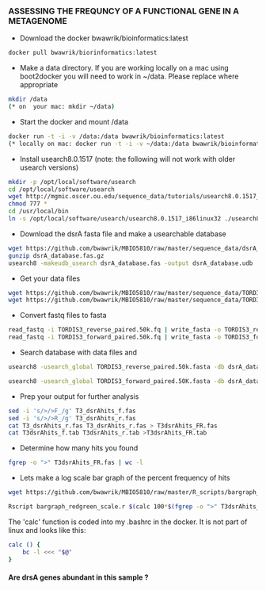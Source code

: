 ### ASSESSING THE FREQUNCY OF A FUNCTIONAL GENE IN A METAGENOME

- Download the docker bwawrik/bioinformatics:latest

```sh
docker pull bwawrik/biorinformatics:latest
```

- Make a data directory. If you are working locally on a mac using boot2docker you will need to work in ~/data. Please replace where appropriate

```sh
mkdir /data
(* on  your mac: mkdir ~/data)
```

- Start the docker and mount /data

```sh
docker run -t -i -v /data:/data bwawrik/bioinformatics:latest
(* locally on mac: docker run -t -i -v ~/data:/data bwawrik/bioinformatics:latest)
```

- Install usearch8.0.1517 (note: the following will not work with older usearch versions)

```sh
mkdir -p /opt/local/software/usearch
cd /opt/local/software/usearch
wget http://mgmic.oscer.ou.edu/sequence_data/tutorials/usearch8.0.1517_i86linux32 
chmod 777 *
cd /usr/local/bin
ln -s /opt/local/software/usearch/usearch8.0.1517_i86linux32 ./usearch8
```

- Download the dsrA fasta file and make a usearchable database

```sh
wget https://github.com/bwawrik/MBIO5810/raw/master/sequence_data/dsrA_database.fas.gz
gunzip dsrA_database.fas.gz
usearch8 -makeudb_usearch dsrA_database.fas -output dsrA_database.udb
```

- Get your data files

```sh
wget https://github.com/bwawrik/MBIO5810/raw/master/sequence_data/TORDIS3_forward_paired.50k.fq.gz
wget https://github.com/bwawrik/MBIO5810/raw/master/sequence_data/TORDIS3_reverse_paired.50k.fq.gz
```

- Convert fastq files to fasta

```sh
read_fastq -i TORDIS3_reverse_paired.50k.fq | write_fasta -o TORDIS3_reverse_paired.50K.fasta -x
read_fastq -i TORDIS3_forward_paired.50k.fq | write_fasta -o TORDIS3_forward_paired.50K.fasta -x
```

- Search database with data files and

```sh
usearch8 -usearch_global TORDIS3_reverse_paired.50k.fasta -db dsrA_database.udb -id 0.7 -strand both -mincols 50 -maxhits 1 -qsegout T3_dsrAhits_r.fas -blast6out T3dsrAhits_r.tab

usearch8 -usearch_global TORDIS3_forward_paired.50K.fasta -db dsrA_database.udb -id 0.7 -strand both -mincols 50 -maxhits 1 -qsegout T3_dsrAhits_f.fas -blast6out T3dsrAhits_f.tab
```

- Prep your output for further analysis

```sh
sed -i 's/>/>F_/g' T3_dsrAhits_f.fas
sed -i 's/>/>R_/g' T3_dsrAhits_r.fas
cat T3_dsrAhits_r.fas T3_dsrAhits_r.fas > T3dsrAhits_FR.fas
cat T3dsrAhits_f.tab T3dsrAhits_r.tab >T3dsrAhits_FR.tab
```

- Determine how many hits you found

```sh
fgrep -o ">" T3dsrAhits_FR.fas | wc -l
```

- Lets make a log scale bar graph of the percent frequency of hits

```sh
wget https://github.com/bwawrik/MBIO5810/raw/master/R_scripts/bargraph_redgreen_scale.r

Rscript bargraph_redgreen_scale.r $(calc 100*$(fgrep -o ">" T3dsrAhits_FR.fas | wc -l)/$(fgrep -o "+" TORDIS3_reverse_paired.50k.fq | wc -l)*2) out.png
```

The 'calc' function is coded into my .bashrc in the docker. It is not part of linux and looks like this:
```sh
calc () {
    bc -l <<< "$@"
}
```

#### Are drsA genes abundant in this sample ? 
